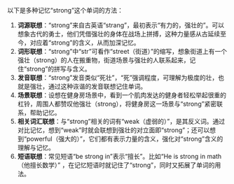 以下是多种记忆“strong”这个单词的方法：
1. **词源联想**：“strong”来自古英语“strang”，最初表示“有力的，强壮的”。可以想象古代的勇士，他们凭借强壮的身体在战场上拼搏，这种力量感从古延续至今，对应着“strong”的含义，从而加深记忆。
2. **词形联想**：“strong”中“str”可看作“street（街道）”的缩写，想象街道上有一个强壮（strong）的人在搬重物，街道场景与强壮的人联系起来，记住“strong”的拼写与含义。
3. **发音联想**：“strong”发音类似“死壮”，“死”强调程度，可理解为极度的壮，也就是强壮，通过这种诙谐的发音联想记住单词。
4. **场景联想**：设想在健身房场景中，看到一个肌肉发达的健身者轻松举起很重的杠铃，周围人都赞叹他强壮（strong），将健身房这一场景与“strong”紧密联系，帮助记忆。
5. **相关词汇联想**：与“strong”相关的词有“weak（虚弱的）”，是其反义词。通过对比记忆，想到“weak”时就会联想到强壮的对立面即“strong”；还可以想到“powerful（强大的）”，它们都有表示力量的含义，强化对“strong”含义的理解与记忆。
6. **短语联想**：常见短语“be strong in”表示“擅长”。比如“He is strong in math（他擅长数学）” ，在记忆短语时就记住了“strong”，同时又拓展了单词的用法。 